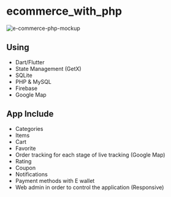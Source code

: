 # ecommerce_with_php

![e-commerce-php-mockup](https://user-images.githubusercontent.com/78942298/227246959-1ee0fac5-7c72-41d9-adf0-dc0f3407fdf1.png)

## Using

- Dart/Flutter
- State Management (GetX)
- SQLite
- PHP & MySQL
- Firebase
- Google Map

## App Include

- Categories
- Items
- Cart
- Favorite
- Order tracking for each stage of live tracking (Google Map)
- Rating
- Coupon
- Notifications
- Payment methods with E wallet
- Web admin in order to control the application (Responsive)
